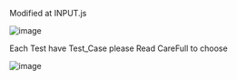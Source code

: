 Modified at INPUT.js

![image](https://user-images.githubusercontent.com/103926960/178260301-4f48b735-bc47-44c9-b847-25539cc0ee81.png)

Each Test have Test_Case please Read CareFull to choose

![image](https://user-images.githubusercontent.com/103926960/178260559-0c87535a-55be-4b9c-bfe5-8b59fd313dd6.png)
